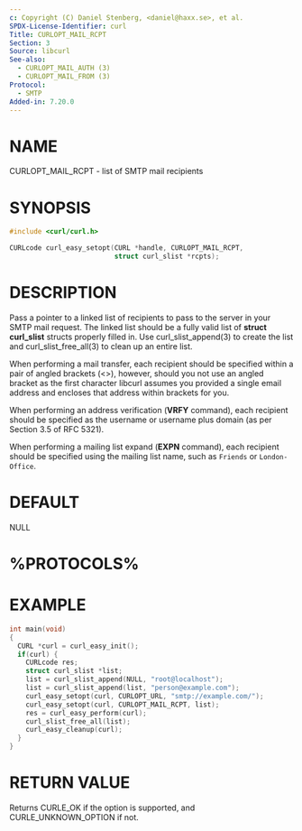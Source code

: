 ```yaml
---
c: Copyright (C) Daniel Stenberg, <daniel@haxx.se>, et al.
SPDX-License-Identifier: curl
Title: CURLOPT_MAIL_RCPT
Section: 3
Source: libcurl
See-also:
  - CURLOPT_MAIL_AUTH (3)
  - CURLOPT_MAIL_FROM (3)
Protocol:
  - SMTP
Added-in: 7.20.0
---
```


# NAME

CURLOPT_MAIL_RCPT - list of SMTP mail recipients

# SYNOPSIS

~~~c
#include <curl/curl.h>

CURLcode curl_easy_setopt(CURL *handle, CURLOPT_MAIL_RCPT,
                          struct curl_slist *rcpts);
~~~

# DESCRIPTION

Pass a pointer to a linked list of recipients to pass to the server in your
SMTP mail request. The linked list should be a fully valid list of
**struct curl_slist** structs properly filled in. Use curl_slist_append(3) to
create the list and curl_slist_free_all(3) to clean up an entire list.

When performing a mail transfer, each recipient should be specified within a
pair of angled brackets (\<\>), however, should you not use an angled bracket
as the first character libcurl assumes you provided a single email address and
encloses that address within brackets for you.

When performing an address verification (**VRFY** command), each recipient
should be specified as the username or username plus domain (as per Section
3.5 of RFC 5321).

When performing a mailing list expand (**EXPN** command), each recipient
should be specified using the mailing list name, such as `Friends` or
`London-Office`.

# DEFAULT

NULL

# %PROTOCOLS%

# EXAMPLE

~~~c
int main(void)
{
  CURL *curl = curl_easy_init();
  if(curl) {
    CURLcode res;
    struct curl_slist *list;
    list = curl_slist_append(NULL, "root@localhost");
    list = curl_slist_append(list, "person@example.com");
    curl_easy_setopt(curl, CURLOPT_URL, "smtp://example.com/");
    curl_easy_setopt(curl, CURLOPT_MAIL_RCPT, list);
    res = curl_easy_perform(curl);
    curl_slist_free_all(list);
    curl_easy_cleanup(curl);
  }
}
~~~

# RETURN VALUE

Returns CURLE_OK if the option is supported, and CURLE_UNKNOWN_OPTION if not.
